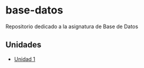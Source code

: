 # base-datos
Repositorio dedicado a la asignatura de Base de Datos

## Unidades
- [Unidad 1](Tareas)
